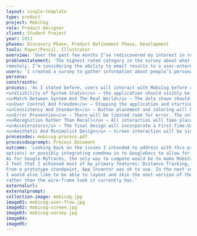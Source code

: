 ```yaml
---
layout: single-template
type: product
project: MobiCog
role: Product Designer
client: Student Project
year: 2011
phases: Discovery Phase, Product Refinement Phase, Development
tools: Paper/Pencil, Illustrator
overview: 'Over the past few months I’ve rediscovered my interest in running. While running, I often think about how fast I’m traveling and how many calories I’m burning. It was because of though that developed my concept for a mobile application that tracks your GPS location and applies other variables (time, weight, age and height) to return after run results of average speed, distance and calories burnt.'
problemstatement: 'The highest rated category in the survey about what people are concerned most about when being active was Enjoyment. Ultimately, the app should be fun and easy to use – able to start using in a few clicks. The results need to be easy to read and easy to access. Other apps have a subscription base to view results
remotely. I’m considering the ability to email results to a user-entered email address for them to review at a later date as well as on-screen.'
users: 'I created a survey to gather information about people’s personal fitness routine (including biking, running and any other ground-based distance activity) and what information they are interested in while being active (stakeholders). I sent out a ten-question survey (Appendix A) to 37 people in the age range of 23 – 65, in a variety of markets across the United States. 23 people responded, 22 people completed the survey.'
persona:
constraints:
process: 'As I stated before, users will interact with MobiCog before and after working out, so the interface will have to be simple and easy to use. Using Nielsen’s Heuristics, the following should be included in the final design:<br><br>
<u>Visibility of System Status</u> – the application should visibly be functioning (e.g., results propagating the main text area when the ‘Start’ button is pressed, on a set time frequency and when the ‘Stop’ button is pressed. ‘Start’ and ‘Stop’ buttons should not exist on the screen at the same time.<br><br>
<u>Match Between System And The Real World</u> – The data shown should be in everyday language/concepts, not GPS coordinates.<br><br>
<u>User Control And Freedom</u> – Stopping the application and starting again are just a few button clicks.<br><br>
<u>Consistency And Standards</u> – Button placement and coloring will be standardized.<br><br>
<u>Error Prevention</u> – There will be limited room for error. The only potential for error would cause the app to crash and restart.<br><br>
<u>Recognition Rather Than Recall</u> – All interaction will take place visibly. The user will understand the feedback because it will be in a common language.<br><br>
<u>Accelerators</u> – The final design will incorporate a First-Time-Use Screen, so the user won’t have to enter the same information for each use, leaving the simple ‘Start/Stop’ interaction.<br><br>
<u>Aesthetic And Minimalist Design</u> – Screen interaction will be simplistic, based on one or two buttons. Data given will be clean and easy to read and formatted for the layman to understand.'
processdoc: mobicog-process.pdf
processdocprompt: Process Document
outcome: 'Looking back on the issues I intended to address with this product, I think that with some additional work, additions (see below) and promotion, MobiCog could be a potential competitor with MapMyRun.com, by offering users the freedom from a inter-connected tracking website and providing an email (or other delivery
options) or possibly integrating somehow in to GoogleDocs to allow for personal tracking.<br><br>
As for Google MyTracks, the only way to compete would be to make MobiCog available for all SmartPhone users, not just for Android, after the addition of the route tracking.<br><br>
I feel that I achieved most of my primary features: Distance Tracking, Time Tracking and added in my personal interest that wasn’t as popular in the survey, Speed Tracking. Route Tracking was too difficult to add to the App Inventor prototype.<br><br>
From a prototype standpoint, App Inventor was ok to use. In the next version I would want to program the app using a different method that would allow more freedom to integrate other options (maps, route tracking and such). The next version (mobiCog2.0) has to have route tracking without question, seeing as it was one an interest in the survey and from the user testing.<br><br>
I would also like to be able to layout and skin the next version of the application to match the proposed graphics before the next round of user testing. I think that the users who commented that they wouldn’t use the application regularly might have felt differently if the application looked like it was ready for distribution
rather than the wire-frame look it currently has.'
externalurl:
externalprompt:
collection-image: mobicog.jpg
image01: mobicog-user-flow.jpg
image02: mobicog-screen.jpg
image03: mobicog-survey.jpg
image04:
image05:
---
```

